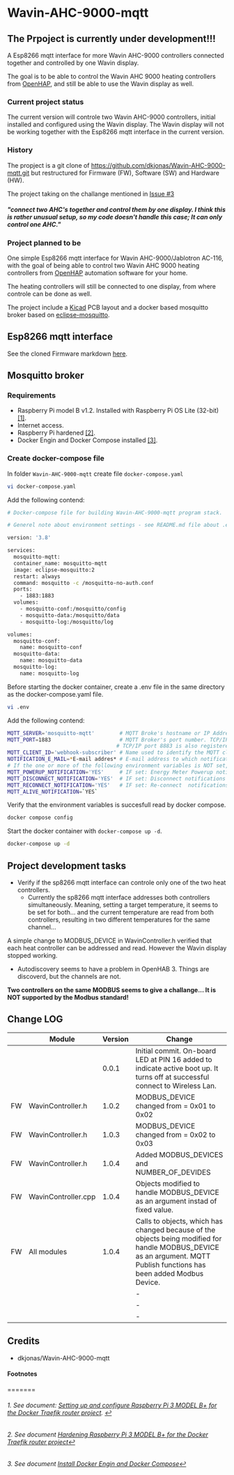 # **Wavin-AHC-9000-mqtt**

## **The Prpoject is currently under development!!!**

A Esp8266 mqtt interface for more Wavin AHC-9000 controllers connected together and controlled by one Wavin display.

The goal is to be able to control the Wavin AHC 9000 heating controllers from [OpenHAP](https://www.openhab.org/), and still be able to use the Wavin display as well.

### **Current project status**
The current version will controle two Wavin AHC-9000 controllers, initial installed and configured using the Wavin display. The Wavin display will not be working together with the Esp8266 mqtt interface in the current version.

### **History**

The propject is a git clone of https://github.com/dkjonas/Wavin-AHC-9000-mqtt.git but restructured for Firmware (FW), Software (SW) and Hardware (HW).

The project taking on the challange mentioned in [Issue #3](https://github.com/dkjonas/Wavin-AHC-9000-mqtt/issues/3#issuecomment-435690672)

##### "connect two AHC's together and control them by one display. I think this is rather unusual setup, so my code doesn't handle this case; It can only control one AHC."

### **Project planned to be**

One simple Esp8266 mqtt interface for Wavin AHC-9000/Jablotron AC-116, with the goal of being able to control two Wavin AHC 9000 heating controllers from [OpenHAP](https://www.openhab.org) automation software for your home.

The heating controllers will still be connected to one display, from where controle can be done as well.

The project include a [Kicad](https://www.kicad.org/) PCB layout and a docker based mosquitto broker based on [eclipse-mosquitto](https://hub.docker.com/_/eclipse-mosquitto).

## **Esp8266 mqtt interface**

See the cloned Firmware markdown [here](Firmware/README.md).

## **Mosquitto broker**

### **Requirements**

- Raspberry Pi model B v1.2. Installed with Raspberry Pi OS Lite (32-bit) <span id="a1">[[1]](#f1)</span>.
- Internet access.
- Raspberry Pi hardened <span id="a2">[[2]](#f2)</span>.
- Docker Engin and Docker Compose installed <span id="a3">[[3]](#f3)</span>.


### **Create docker-compose file**

In folder `Wavin-AHC-9000-mqtt` create file `docker-compose.yaml`

```bash
vi docker-compose.yaml
```

Add the following contend:

```bash
# Docker-compose file for building Wavin-AHC-9000-mqtt program stack.

# Generel note about environment settings - see README.md file about .env file

version: '3.8'

services:
  mosquitto-mqtt:
  container_name: mosquitto-mqtt
  image: eclipse-mosquitto:2
  restart: always
  command: mosquitto -c /mosquitto-no-auth.conf
  ports:
    - 1883:1883
  volumes:
    - mosquitto-conf:/mosquitto/config
    - mosquitto-data:/mosquitto/data
    - mosquitto-log:/mosquitto/log

volumes:
  mosquitto-conf:
    name: mosquitto-conf
  mosquitto-data:
    name: mosquitto-data
  mosquitto-log:
    name: mosquitto-log

````

Before starting the docker container, create a .env file in the same directory as the docker-compose.yaml file.

```bash
vi .env
```

Add the following contend:

 ````bash
MQTT_SERVER='mosquitto-mqtt'        # MQTT Broke's hostname or IP Address (here the `mosquitto-mqtt` docker container name is used.)
MQTT_PORT=1883                      # MQTT Broker's port number. TCP/IP port 1883 is reserved with IANA for use with MQTT. 
                                    # TCP/IP port 8883 is also registered, for using MQTT over SSL.
MQTT_CLIENT_ID='webhook-subscriber' # Name used to identify the MQTT client.
NOTIFICATION_E_MAIL=*E-mail addres* # E-mail address to which notifications will be send
# If the one or more of the following environment variables is NOT set, e-mail notificatinos will NOT be send.
MQTT_POWERUP_NOTIFICATION='YES'     # IF set: Energy Meter Powerup notifications will be send. 
MQTT_DISCONNECT_NOTIFICATION='YES'  # IF set: Disconnect notifications will be send
MQTT_RECONNECT_NOTIFICATION='YES'   # IF set: Re-connect  notifications will be send
MQTT_ALIVE_NOTIFICATION=`YES`
````

Verify that the environment variables is succesfull read by docker compose.

````bash
docker compose config
````

 Start the docker container with `docker-compose up -d`.

```bash
docker-compose up -d
```

## Project development tasks

- Verify if the sp8266 mqtt interface can controle only one of the two heat controllers.
  - Currently the sp8266 mqtt interface addresses both controllers simultaneously. Meaning, setting a target temperature, it seems to be set for both… and the current temperature are read from both controllers, resulting in two different temperatures for the same channel...

A simple change to MODBUS_DEVICE in WavinController.h verified that each heat controller can be addressed and read. However the Wavin display stopped working.

 - Autodiscovery seems to have a problem in OpenHAB 3. Things are discoverd, but the channels are not.

**Two controllers on the same MODBUS seems to give a challange... It is NOT supported by the Modbus standard!**

## Change LOG

|       | Module              | Version | Change
|---    |---                  | ----    |----
|       |                     | 0.0.1   | Initial commit. On-board LED at PIN 16 added to indicate active boot up. It turns off at successful connect to Wireless Lan. 
| FW    | WavinController.h   | 1.0.2   | MODBUS_DEVICE changed from = 0x01 to 0x02
| FW    | WavinController.h   | 1.0.3   | MODBUS_DEVICE changed from = 0x02 to 0x03
| FW    | WavinController.h   | 1.0.4   | Added MODBUS_DEVICES and NUMBER_OF_DEVIDES
| FW    | WavinController.cpp | 1.0.4   | Objects modified to handle MODBUS_DEVICE as an argument instad of fixed value.
| FW    | All modules         | 1.0.4   | Calls to objects, which has changed because of the objects being modified for handle MODBUS_DEVICE as an argument. MQTT Publish functions has been added Modbus Device.
|       |                     |         | - 
|       |                     |         | - 
|       |                     |         | - 





## Credits
- dkjonas/Wavin-AHC-9000-mqtt

#### **Footnotes**
=======
###### 1. <span id="f1"></span> See document: [Setting up and configure Raspberry Pi 3 MODEL B+ for the Docker Traefik router project](./docs/SettingUpRaspberryPi.md). [$\hookleftarrow$](#a1)

###### 2. <span id="f2"></span> See document [Hardening Raspberry Pi 3 MODEL B+ for the Docker Traefik router project](./docs/HardeningRaspberryPi.md)[$\hookleftarrow$](#a2)

###### 3. <span id="f3"></span> See document [Install Docker Engin and Docker Compose](./docs/InstallDockerEnginAndCompose.md)[$\hookleftarrow$](#a3)
